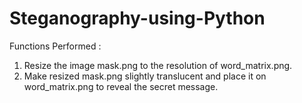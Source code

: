# Steganography-using-Python

Functions Performed :

1) Resize the image mask.png to the resolution of word_matrix.png.
2) Make resized mask.png slightly translucent and place it on word_matrix.png to reveal the secret message.
